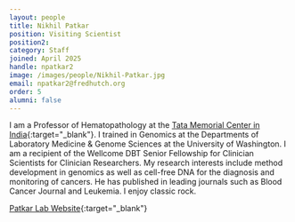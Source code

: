 ```yaml
---
layout: people
title: Nikhil Patkar
position: Visiting Scientist
position2:
category: Staff
joined: April 2025
handle: npatkar2
image: /images/people/Nikhil-Patkar.jpg
email: npatkar2@fredhutch.org
order: 5
alumni: false
---
```


I am a Professor of Hematopathology at the [Tata Memorial Center in India](https://actrec.gov.in/dr-nikhil-patkar){:target="_blank"}. 
I trained in Genomics at the Departments of Laboratory Medicine & Genome Sciences at the University of Washington. I am a recipient of the Wellcome DBT Senior Fellowship for Clinician Scientists for Clinician Researchers. My research interests include method development in genomics as well as cell-free DNA for the diagnosis and monitoring of cancers. He has published in leading journals such as Blood Cancer Journal and Leukemia. I enjoy classic rock.

[Patkar Lab Website](https://nvpatkar.wixsite.com/research-group){:target="_blank"}

